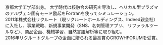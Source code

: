京都大学工学部出身。
大学時代は核融合の研究を専攻し、ヘリカル型プラズマのアルヴェン固有モード励起をFortranを使ってシミュレーション。  
2011年株式会社リクルート（現リクルートホールディングス、Indeed親会社）に入社し、事業戦略、新規事業開発（SNS、名刺管理アプリ、
リファラルツールなど）、商品企画、機械学習、自然言語解析等に取り組む。  
2016年リクルートグループの企画に贈られる最高賞のGROWHFORUMを受賞。
